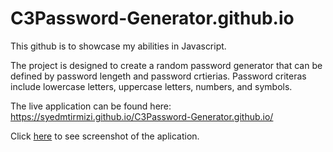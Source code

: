 # C3Password-Generator.github.io

This github is to showcase my abilities in Javascript.

The project is designed to create a random password generator that can be defined by password lengeth and password crtierias. Password criteras include lowercase letters, uppercase letters, numbers, and symbols.

The live application can be found here: https://syedmtirmizi.github.io/C3Password-Generator.github.io/ 

Click [here](../C3Password-Generator.github.io/assets/Password-Generator-Screenshot.jpg) to see screenshot of the aplication.  
